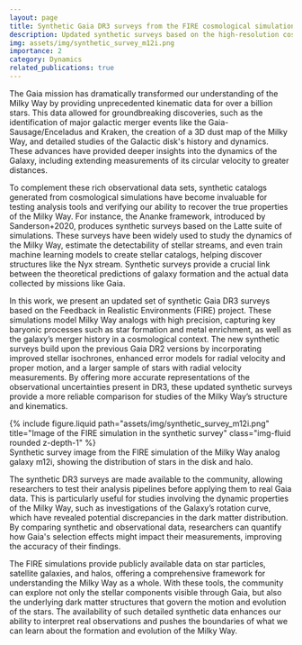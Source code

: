 ```yaml
---
layout: page
title: Synthetic Gaia DR3 surveys from the FIRE cosmological simulations of Milky-Way-mass galaxies
description: Updated synthetic surveys based on the high-resolution cosmological simulations, providing a crucial tool for validating observational results and exploring dark matter distribution in the Milky Way
img: assets/img/synthetic_survey_m12i.png
importance: 2
category: Dynamics
related_publications: true
---
```


The Gaia mission has dramatically transformed our understanding of the Milky Way by providing unprecedented kinematic data for over a billion stars. 
This data allowed for groundbreaking discoveries, such as the identification of major galactic merger events like the Gaia-Sausage/Enceladus and Kraken, the creation of a 3D dust map of the Milky Way, and detailed studies of the Galactic disk's history and dynamics. 
These advances have provided deeper insights into the dynamics of the Galaxy, including extending measurements of its circular velocity to greater distances.

To complement these rich observational data sets, synthetic catalogs generated from cosmological simulations have become invaluable for testing analysis tools and verifying our ability to recover the true properties of the Milky Way. For instance, the Ananke framework, introduced by Sanderson+2020, produces synthetic surveys based on the Latte suite of simulations. 
These surveys have been widely used to study the dynamics of the Milky Way, estimate the detectability of stellar streams, and even train machine learning models to create stellar catalogs, helping discover structures like the Nyx stream. 
Synthetic surveys provide a crucial link between the theoretical predictions of galaxy formation and the actual data collected by missions like Gaia.

In this work, we present an updated set of synthetic Gaia DR3 surveys based on the Feedback in Realistic Environments (FIRE) project. 
These simulations model Milky Way analogs with high precision, capturing key baryonic processes such as star formation and metal enrichment, as well as the galaxy’s merger history in a cosmological context. 
The new synthetic surveys build upon the previous Gaia DR2 versions by incorporating improved stellar isochrones, enhanced error models for radial velocity and proper motion, and a larger sample of stars with radial velocity measurements. 
By offering more accurate representations of the observational uncertainties present in DR3, these updated synthetic surveys provide a more reliable comparison for studies of the Milky Way’s structure and kinematics.

<div class="row">
    <div class="col-sm mt-3 mt-md-0">
        {% include figure.liquid path="assets/img/synthetic_survey_m12i.png" title="Image of the FIRE simulation in the synthetic survey" class="img-fluid rounded z-depth-1" %}
    </div>
</div>
<div class="caption">
    Synthetic survey image from the FIRE simulation of the Milky Way analog galaxy m12i, showing the distribution of stars in the disk and halo.
</div>

The synthetic DR3 surveys are made available to the community, allowing researchers to test their analysis pipelines before applying them to real Gaia data. 
This is particularly useful for studies involving the dynamic properties of the Milky Way, such as investigations of the Galaxy’s rotation curve, which have revealed potential discrepancies in the dark matter distribution. 
By comparing synthetic and observational data, researchers can quantify how Gaia's selection effects might impact their measurements, improving the accuracy of their findings.

The FIRE simulations provide publicly available data on star particles, satellite galaxies, and halos, offering a comprehensive framework for understanding the Milky Way as a whole. 
With these tools, the community can explore not only the stellar components visible through Gaia, but also the underlying dark matter structures that govern the motion and evolution of the stars. 
The availability of such detailed synthetic data enhances our ability to interpret real observations and pushes the boundaries of what we can learn about the formation and evolution of the Milky Way.

